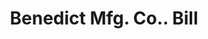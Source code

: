 ---
doi: 10.7916/D8BS0489
date_other: '1907'
date_other_textual: '1907'
form: printed ephemera
genre:
- Invoices
name:
- Benedict Mfg. Co.
object_in_context_url: https://biggert.cul.columbia.edu/items/view/ave_biggert_00913
subject_hierarchical_geographic:
- East Syracuse, New York, United States
subject_name:
- Benedict Mfg. Co.
title: Benedict Mfg. Co.. Bill
sort_title: Benedict Mfg. Co.. Bill
call_number: ave_biggert_00913
coordinates:
- 43.06444444444444,-76.07027777777778
pid: ave_biggert_00913
identifiers: ave_biggert_00913
thumbnail: https://derivativo-2.library.columbia.edu/iiif/2/ldpd:345987/full/!256,256/0/native.jpg
permalink: "/items/ave_biggert_00913/"
layout: iiif-image-page
---